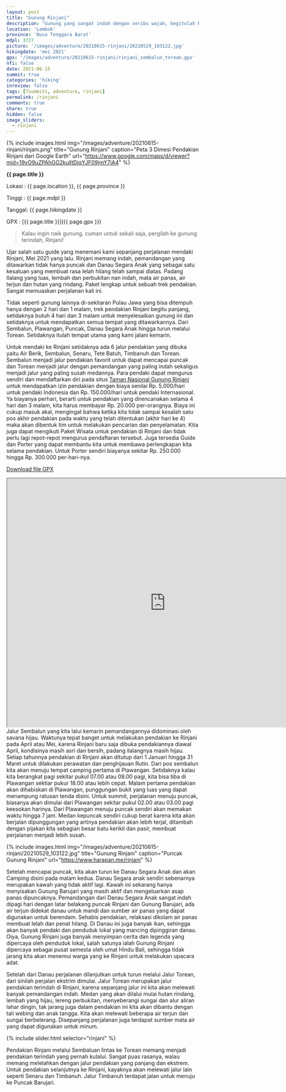 ```yaml
---
layout: post
title: "Gunung Rinjani"
description: "Gunung yang sangat indah dengan seribu wajah, begitulah Rinjani dijuluki oleh para pendaki. Memang benar, Rinjani menawarkan keindahan yang sangat menawan, sabana, jurang, tebing, hutan, danau segara anak, air terjun, puncak batu dan berpasir, Rinjani menawarkan trek dengan medan yang lengkap. Melewati jalur Sembalun - Torean, paket lengkap perjalanan untuk menikmati keindahan Rinjani"
location: 'Lombok'
province: 'Nusa Tenggara Barat'
mdpl: 3727
picture: '/images/adventure/20210615-rinjani/20210529_103122.jpg'
hikingdate: 'mei 2021'
gpx: '/images/adventure/20210615-rinjani/rinjani_sembalun_torean.gpx'
nfi: false
date: 2021-06-15
summit: true
categories: 'hiking'
inreview: false
tags: [7summits, adventure, rinjani]
permalink: /rinjani
comments: true
share: true
hidden: false
image_sliders:
  - rinjani
---
```


{% include images.html
            img="/images/adventure/20210615-rinjani/rinjani.png"
            title="Gunung Rinjani"
            caption="Peta 3 Dimesi Pendakian Rinjani dari Google Earth"
            url="https://www.google.com/maps/d/viewer?mid=19vO9uZPAhGG2kulltDiqYJF09jmY7iA4" %}

__{{ page.title }}__

Lokasi : {{ page.location }}, {{ page.province }}

Tinggi : {{ page.mdpl }}

Tanggal: {{ page.hikingdate }}

GPX    : [{{ page.title }}]({{ page.gpx }})

> Kalau ingin naik gunung, cuman untuk sekali saja, pergilah ke gunung terindah, Rinjani!

Ujar salah satu guide yang menemani kami sepanjang perjalanan mendaki Rinjani, Mei 2021 yang lalu. Rinjani memang indah, pemandangan yang ditawarkan tidak hanya puncak dan Danau Segara Anak yang sebagai satu kesatuan yang membuat rasa lelah hilang telah sampai diatas. Padang Ilalang yang luas, lembah dan perbukitan nan indah, mata air panas, air terjun dan hutan yang rindang. Paket lengkap untuk sebuah trek pendakian. Sangat memuaskan perjalanan kali ini.

Tidak seperti gunung lainnya di-sekitaran Pulau Jawa yang bisa ditempuh hanya dengan 2 hari dan 1 malam, trek pendakian Rinjani begitu panjang, setidaknya butuh 4 hari dan 3 malam untuk menyelesaikan gunung ini dan setidaknya untuk mendapatkan semua tempat yang ditawarkannya. Dari Sembalun, Plawangan, Puncak, Danau Segara Anak hingga turun melalui Torean. Setidaknya itulah tempat utama yang kami jalani kemarin.

Untuk mendaki ke Rinjani setidaknya ada 6 jalur pendakian yang dibuka yaitu Air Berik, Sembalun, Senaru, Tete Batuh, Timbanuh dan Torean. Sembalun menjadi jalur pendakian favorit untuk dapat mencapai puncak dan Torean menjadi jalur dengan pemandangan yang paling indah sekaligus menjadi jalur yang paling susah medannya. Para pendaki dapat mengurus sendiri dan mendaftarkan diri pada situs [Taman Nasional Gunung Rinjani](https://www.rinjaninationalpark.id/book) untuk mendapatkan izin pendakian dengan biaya senilai Rp. 5.000/hari untuk pendaki Indonesia dan Rp. 150.000/hari untuk pendaki Internasional. Ya biayanya perhari, berarti untuk pendakian yang direncanakan selama 4 hari dan 3 malam, kita harus membayar Rp. 20.000 per-orangnya. Biaya ini cukup masuk akal, mengingat bahwa ketika kita tidak sampai kesalah satu pos akhir pendakian pada waktu yang telah ditentukan (akhir hari ke 4) maka akan dibentuk tim untuk melakukan pencarian dan penyelamatan. Kita juga dapat mengikuti Paket Wisata untuk pendakian di Rinjani dan tidak perlu lagi repot-repot mengurus pendaftaran tersebut. Juga tersedia Guide dan Porter yang dapat membantu kita untuk membawa perlengkapan kita selama pendakian. Untuk Porter sendiri biayanya sekitar Rp. 250.000 hingga Rp. 300.000 per-hari-nya.

[Download file GPX](/images/adventure/20210615-rinjani/rinjani_sembalun_torean.gpx)

<iframe src="https://www.google.com/maps/d/u/0/embed?mid=19vO9uZPAhGG2kulltDiqYJF09jmY7iA4" width="828" height="651"></iframe>

<br/>
Jalur Sembalun yang kita lalui kemarin pemandangannya didominasi oleh savana hijau. Waktunya tepat banget untuk melakukan pendakian ke Rinjani pada April atau Mei, karena Rinjani baru saja dibuka pendakiannya diawal April, kondisinya masih asri dan bersih, padang ilalangnya masih hijau. Setiap tahunnya pendakian di Rinjani akan ditutup dari 1 Januari hingga 31 Maret untuk dilakukan perawatan dan penghijauan Rutin. Dari pos sembalun kita akan menuju tempat camping pertama di Plawangan. Setidaknya kalau kita berangkat pagi sekitar pukul 07.00 atau 08.00 pagi, kita bisa tiba di Plawangan sektiar pukur 18.00 atau lebih cepat. Malam pertama pendakian akan dihabiskan di Plawangan, punggungan bukit yang luas yang dapat menampung ratusan tenda disini. Untuk summit, perjalanan menuju puncak, biasanya akan dimulai dari Plawangan sekitar pukul 02.00 atau 03.00 pagi keesokan harinya. Dari Plawangan menuju puncak sendiri akan memakan waktu hingga 7 jam. Medan kepuncak sendiri cukup berat karena kita akan berjalan dipunggungan yang artinya pendakian akan lebih terjal, ditambah dengan pijakan kita sebagian besar batu kerikil dan pasir, membuat perjalanan menjadi lebih susah.

{% include images.html
            img="/images/adventure/20210615-rinjani/20210529_103122.jpg"
            title="Gunung Rinjani"
            caption="Puncak Gunung Rinjani"
            url="https://www.harapan.me/rinjani" %}

Setelah mencapai puncak, kita akan turun ke Danau Segara Anak dan akan Camping disini pada malam kedua. Danau Segara anak sendiri sebenarnya merupakan kawah yang tidak aktif lagi. Kawah ini sekarang hanya menyisakan Gunung Barujari yang masih aktif dan mengeluarkan asap panas dipuncaknya. Pemandangan dari Danau Segara Anak sangat indah dipagi hari dengan latar belakang puncak Rinjani dan Gunung Barujari, ada air terjun didekat danau untuk mandi dan sumber air panas yang dapat digunakan untuk berendam. Sehabis pendakian, relaksasi dikolam air panas membuat lelah dan penat hilang. Di Danau ini juga banyak ikan, sehingga akan banyak pendaki dan penduduk lokal yang mancing dipinggiran danau. Oiya, Gunung Rinjani juga banyak menyimpan cerita dan legenda yang dipercaya oleh penduduk lokal, salah satunya ialah Gunung Rinjani dipercaya sebagai pusat semesta oleh umat Hindu Bali, sehingga tidak jarang kita akan menemui warga yang ke Rinjani untuk melakukan upacara adat.

Setelah dari Danau perjalanan dilanjutkan untuk turun melalui Jalur Torean, dari sinilah perjalan ekstrim dimulai. Jalur Torean merupakan jalur pendakian terindah di Rinjani, karena sepanjang jalur ini kita akan melewati banyak pemandangan indah. Medan yang akan dilalui mulai hutan rindang, lembah yang hijau, lereng perbukitan, menyeberangi sungai dan alur aliran lahar dingin, tak jarang juga dalam pendakian ini kita akan dibantu dengan tali webing dan anak tangga. Kita akan melewati beberapa air terjun dan sungai berbelerang. Disepanjang perjalanan juga terdapat sumber mata air yang dapat digunakan untuk minum.

{% include slider.html selector="rinjani" %}
<br/>

Pendakian Rinjani melalui Sembaluan lintas ke Torean memang menjadi pendakian terindah yang pernah kulalui. Sangat puas rasanya, walau memang melelahkan dengan jalur pendakian yang panjang dan ekstrem. Untuk pendakian selanjutnya ke Rinjani, kayaknya akan melewati jalur lain seperti Senaru dan Timbanuh. Jalur Timbanuh terdapat jalan untuk menuju ke Puncak Barujari.